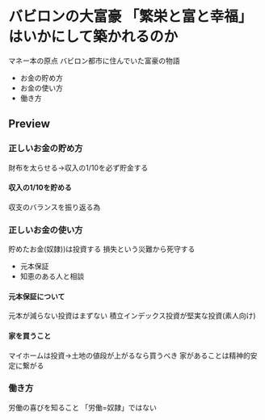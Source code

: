 # バビロンの大富豪 「繁栄と富と幸福」はいかにして築かれるのか

マネー本の原点
バビロン都市に住んでいた富豪の物語

- お金の貯め方
- お金の使い方
- 働き方

## Preview

### 正しいお金の貯め方
財布を太らせる→収入の1/10を必ず貯金する

#### 収入の1/10を貯める
収支のバランスを振り返る為

### 正しいお金の使い方
貯めたお金(奴隷))は投資する
損失という災難から死守する

- 元本保証
- 知恵のある人と相談

#### 元本保証について
元本が減らない投資はまずない
積立インデックス投資が堅実な投資(素人向け)

#### 家を買うこと
マイホームは投資→土地の値段が上がるなら買うべき
家があることは精神的安定に繋がる

### 働き方
労働の喜びを知ること
「労働=奴隷」ではない

